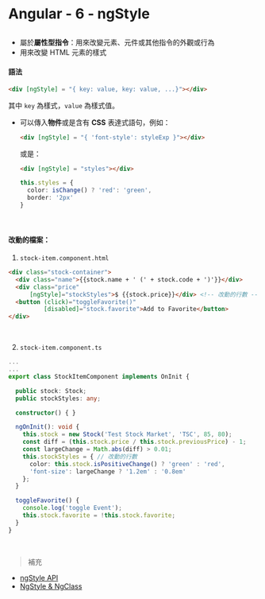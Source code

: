 # Angular - 6 - ngStyle
## 
* 屬於**屬性型指令**：用來改變元素、元件或其他指令的外觀或行為
* 用來改變 HTML 元素的樣式

#### 語法
```html
<div [ngStyle] = "{ key: value, key: value, ...}"></div>
```
其中 `key` 為樣式，`value` 為樣式值。

* 可以傳入**物件**或是含有 **CSS** 表達式語句，例如：
  ```html
  <div [ngStyle] = "{ 'font-style': styleExp }"></div>
  ```
  或是：
  ```html
  <div [ngStyle] = "styles"></div>
  ```
  ```ts
  this.styles = {
    color: isChange() ? 'red': 'green',
    border: '2px'
  }
  ```
  <br/>

#### 改動的檔案：
1. `stock-item.component.html`
```html
<div class="stock-container">
  <div class="name">{{stock.name + ' (' + stock.code + ')'}}</div>
  <div class="price"
      [ngStyle]="stockStyles">$ {{stock.price}}</div> <!-- 改動的行數 -->
  <button (click)="toggleFavorite()"
          [disabled]="stock.favorite">Add to Favorite</button>
</div>
```
<br/>

2. `stock-item.component.ts`
```ts
...
...
export class StockItemComponent implements OnInit {

  public stock: Stock;
  public stockStyles: any;

  constructor() { }

  ngOnInit(): void {
    this.stock = new Stock('Test Stock Market', 'TSC', 85, 80);
    const diff = (this.stock.price / this.stock.previousPrice) - 1;
    const largeChange = Math.abs(diff) > 0.01;
    this.stockStyles = { // 改動的行數
      color: this.stock.isPositiveChange() ? 'green' : 'red',
      'font-size': largeChange ? '1.2em' : '0.8em'
    };
  }

  toggleFavorite() {
    console.log('toggle Event');
    this.stock.favorite = !this.stock.favorite;
  }
}
```
<br/>

> 補充
* [ngStyle API](https://angular.tw/api/common/NgStyle)
* [NgStyle & NgClass](https://medium.com/allen%E7%9A%84%E6%8A%80%E8%A1%93%E7%AD%86%E8%A8%98/angular-ngstyle-ngclass-2560019a2c6c)
